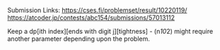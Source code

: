 Submission Links:
https://cses.fi/problemset/result/10220119/
https://atcoder.jp/contests/abc154/submissions/57013112

Keep a dp[ith index][ends with digit j][tightness] - (n*10*2) might require another parameter depending upon the problem.

